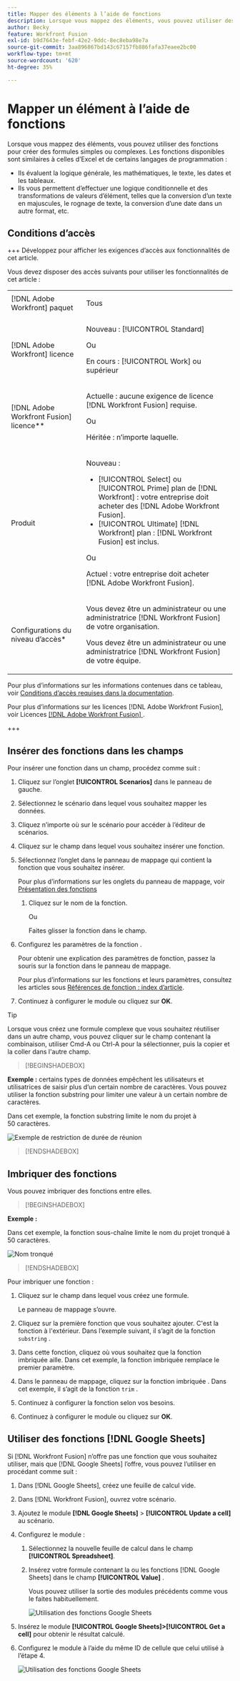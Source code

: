 ```yaml
---
title: Mapper des éléments à l’aide de fonctions
description: Lorsque vous mappez des éléments, vous pouvez utiliser des fonctions pour créer des formules simples ou complexes.
author: Becky
feature: Workfront Fusion
exl-id: b9d7643e-febf-42e2-9ddc-8ec8eba98e7a
source-git-commit: 3aa896867bd143c67157fb886fafa37eaee2bc00
workflow-type: tm+mt
source-wordcount: '620'
ht-degree: 35%

---
```


# Mapper un élément à l’aide de fonctions

Lorsque vous mappez des éléments, vous pouvez utiliser des fonctions pour créer des formules simples ou complexes. Les fonctions disponibles sont similaires à celles d’Excel et de certains langages de programmation :

* Ils évaluent la logique générale, les mathématiques, le texte, les dates et les tableaux.
* Ils vous permettent d’effectuer une logique conditionnelle et des transformations de valeurs d’élément, telles que la conversion d’un texte en majuscules, le rognage de texte, la conversion d’une date dans un autre format, etc.

## Conditions d’accès

+++ Développez pour afficher les exigences d’accès aux fonctionnalités de cet article.

Vous devez disposer des accès suivants pour utiliser les fonctionnalités de cet article :

<table style="table-layout:auto">
 <col> 
 <col> 
 <tbody> 
  <tr> 
   <td role="rowheader">[!DNL Adobe Workfront] paquet</td> 
   <td> <p>Tous</p> </td> 
  </tr> 
  <tr data-mc-conditions=""> 
   <td role="rowheader">[!DNL Adobe Workfront] licence</td> 
   <td> <p>Nouveau : [!UICONTROL Standard]</p><p>Ou</p><p>En cours : [!UICONTROL Work] ou supérieur</p> </td> 
  </tr> 
  <tr> 
   <td role="rowheader">[!DNL Adobe Workfront Fusion] licence**</td> 
   <td>
   <p>Actuelle : aucune exigence de licence [!DNL Workfront Fusion] requise.</p>
   <p>Ou</p>
   <p>Héritée : n’importe laquelle. </p>
   </td> 
  </tr> 
  <tr> 
   <td role="rowheader">Produit</td> 
   <td>
   <p>Nouveau :</p> <ul><li>[!UICONTROL Select] ou [!UICONTROL Prime] plan de [!DNL Workfront] : votre entreprise doit acheter des [!DNL Adobe Workfront Fusion].</li><li>[!UICONTROL Ultimate] [!DNL Workfront] plan : [!DNL Workfront Fusion] est inclus.</li></ul>
   <p>Ou</p>
   <p>Actuel : votre entreprise doit acheter [!DNL Adobe Workfront Fusion].</p>
   </td> 
  </tr>
  <tr data-mc-conditions=""> 
   <td role="rowheader">Configurations du niveau d’accès*</td> 
   <td> 
     <p>Vous devez être un administrateur ou une administratrice [!DNL Workfront Fusion] de votre organisation.</p>
     <p>Vous devez être un administrateur ou une administratrice [!DNL Workfront Fusion] de votre équipe.</p>
   </td> 
  </tr> 
   </td> 
  </tr> 
 </tbody> 
</table>

Pour plus d’informations sur les informations contenues dans ce tableau, voir [Conditions d’accès requises dans la documentation](/help/workfront-fusion/references/licenses-and-roles/access-level-requirements-in-documentation.md).

Pour plus d’informations sur les licences [!DNL Adobe Workfront Fusion], voir Licences [[!DNL Adobe Workfront Fusion] ](/help/workfront-fusion/set-up-and-manage-workfront-fusion/licensing-operations-overview/license-automation-vs-integration.md).

+++

## Insérer des fonctions dans les champs

Pour insérer une fonction dans un champ, procédez comme suit :

1. Cliquez sur l’onglet **[!UICONTROL Scenarios]** dans le panneau de gauche.
1. Sélectionnez le scénario dans lequel vous souhaitez mapper les données.
1. Cliquez n’importe où sur le scénario pour accéder à l’éditeur de scénarios.
1. Cliquez sur le champ dans lequel vous souhaitez insérer une fonction.
1. Sélectionnez l’onglet dans le panneau de mappage qui contient la fonction que vous souhaitez insérer.

   Pour plus d’informations sur les onglets du panneau de mappage, voir [ Présentation des fonctions ](/help/workfront-fusion/get-started-with-fusion/understand-fusion/function-overview.md)
   1. Cliquez sur le nom de la fonction.

      Ou

      Faites glisser la fonction dans le champ.
1. Configurez les paramètres de la fonction .

   Pour obtenir une explication des paramètres de fonction, passez la souris sur la fonction dans le panneau de mappage.

   Pour plus d’informations sur les fonctions et leurs paramètres, consultez les articles sous [Références de fonction : index d’article](/help/workfront-fusion/references/mapping-panel/functions/functions-toc.md).

1. Continuez à configurer le module ou cliquez sur **OK**.

>[!TIP]
>
>Lorsque vous créez une formule complexe que vous souhaitez réutiliser dans un autre champ, vous pouvez cliquer sur le champ contenant la combinaison, utiliser Cmd-A ou Ctrl-A pour la sélectionner, puis la copier et la coller dans l&#39;autre champ.


>[!BEGINSHADEBOX]

**Exemple :** certains types de données empêchent les utilisateurs et utilisatrices de saisir plus d’un certain nombre de caractères. Vous pouvez utiliser la fonction substring pour limiter une valeur à un certain nombre de caractères.

Dans cet exemple, la fonction substring limite le nom du projet à 50 caractères.

![Exemple de restriction de durée de réunion](assets/example-meet-length-restriction-350x184.png)

>[!ENDSHADEBOX]

## Imbriquer des fonctions

Vous pouvez imbriquer des fonctions entre elles.

>[!BEGINSHADEBOX]

**Exemple :**

Dans cet exemple, la fonction sous-chaîne limite le nom du projet tronqué à 50 caractères.

![Nom tronqué](assets/trimmed-name-under-50.png)

>[!ENDSHADEBOX]

Pour imbriquer une fonction :

1. Cliquez sur le champ dans lequel vous créez une formule.

   Le panneau de mappage s’ouvre.

1. Cliquez sur la première fonction que vous souhaitez ajouter. C&#39;est la fonction à l&#39;extérieur. Dans l’exemple suivant, il s’agit de la fonction `substring` .
1. Dans cette fonction, cliquez où vous souhaitez que la fonction imbriquée aille. Dans cet exemple, la fonction imbriquée remplace le premier paramètre.
1. Dans le panneau de mappage, cliquez sur la fonction imbriquée . Dans cet exemple, il s’agit de la fonction `trim` .
1. Continuez à configurer la fonction selon vos besoins.
1. Continuez à configurer le module ou cliquez sur **OK**.

## Utiliser des fonctions [!DNL Google Sheets]

Si [!DNL Workfront Fusion] n’offre pas une fonction que vous souhaitez utiliser, mais que [!DNL Google Sheets] l’offre, vous pouvez l’utiliser en procédant comme suit :

1. Dans [!DNL Google Sheets], créez une feuille de calcul vide.
1. Dans [!DNL Workfront Fusion], ouvrez votre scénario.
1. Ajoutez le module **[!DNL Google Sheets]** > **[!UICONTROL Update a cell]** au scénario.

1. Configurez le module :

   1. Sélectionnez la nouvelle feuille de calcul dans le champ **[!UICONTROL Spreadsheet]**.
   1. Insérez votre formule contenant la ou les fonctions [!DNL Google Sheets] dans le champ **[!UICONTROL Value]** .

      Vous pouvez utiliser la sortie des modules précédents comme vous le faites habituellement.

      ![Utilisation des fonctions Google Sheets](assets/exploit-google-sheet-functions-350x218.png)

1. Insérez le module **[!UICONTROL Google Sheets]>[!UICONTROL Get a cell]** pour obtenir le résultat calculé.
1. Configurez le module à l’aide du même ID de cellule que celui utilisé à l’étape 4.

   ![Utilisation des fonctions Google Sheets](assets/exploit-google-sheet-functions-2-350x187.png)
